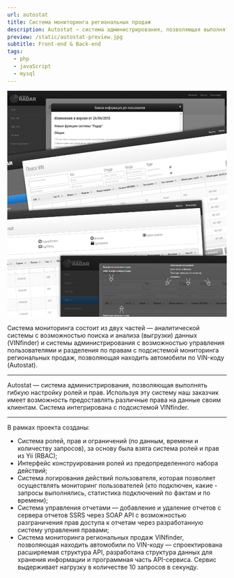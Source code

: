 ```yaml
---
url: autostat
title: Система мониторинга региональных продаж
description: Autostat — система администрирования, позволяющая выполнять гибкую настройку ролей и прав. Используя эту систему наш заказчик имеет возможность предоставлять различные права на данные своим клиентам. Система интегрирована с подсистемой VINfinder.
preview: /static/autostat-preview.jpg
subtitle: Front-end & Back-end
tags:
  - php
  - javaScript
  - mysql
---
```


<img src="/static/autostat.jpg" alt="autostat" style="max-width: 100%;"/>

<span class="marked__text">Система мониторинга</span> состоит из двух частей — аналитической системы с возможностью поиска и анализа (выгрузки) данных (VINfinder) и системы администрирования с возможностью управления пользователями и разделения по правам с подсистемой мониторинга региональных продаж, позволяющая находить автомобили по VIN-коду (Autostat).

***

Autostat — система администрирования, позволяющая выполнять гибкую настройку ролей и прав. Используя эту систему наш заказчик имеет возможность предоставлять различные права на данные своим клиентам. Система интегрирована с подсистемой VINfinder.

***

В рамках проекта созданы:

* Система ролей, прав и ограничений (по данным, времени и количеству запросов), за основу была взята система ролей и прав из Yii (RBAC);
* Интерфейс конструирования ролей из предопределенного набора действий;
* Система логирования действий пользователя, которая позволяет осуществлять мониторинг пользователей (кто подключен, какие - запросы выполнялись, статистика подключений по фактам и по времени);
* Система управления отчетами — добавление и удаление отчетов с сервера отчетов SSRS через SOAP API с возможностью разграничения прав доступа к отчетам через разработанную систему управления правами;
* Система мониторинга региональных продаж VINfinder, позволяющая находить автомобили по VIN-коду — спроектирована расширяемая структура API, разработана структура данных для хранения информации и программная часть API-сервиса. Сервис выдерживает нагрузку в количестве 10 запросов в секунду.
